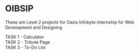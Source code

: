 # OIBSIP
These are Level 2 projects for Oasis Infobyte internship for Web Development and Designing

TASK 1 - Calculator\
TASK 2 - Tribute Page\
TASK 3 - To-Do List
